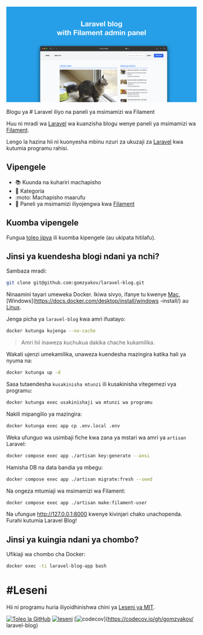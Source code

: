 ![Blogu ya Laravel iliyo na paneli ya msimamizi wa Filament](../docs/social-preview-en.png)

Blogu ya # Laravel iliyo na paneli ya msimamizi wa Filament

Huu ni mradi wa [Laravel](https://laravel.com) wa kuanzisha blogu wenye paneli ya msimamizi wa [Filament](https://filamentphp.com).

Lengo la hazina hii ni kuonyesha mbinu nzuri za ukuzaji za [Laravel](https://laravel.com) kwa kutumia programu rahisi.

## Vipengele

- 📚 Kuunda na kuhariri machapisho
- 🥑 Kategoria
- :moto: Machapisho maarufu
- 🎉 Paneli ya msimamizi iliyojengwa kwa [Filament](https://filamentphp.com)

## Kuomba vipengele

Fungua [toleo jipya](https://github.com/gomzyakov/laravel-blog/issues/new) ili kuomba kipengele (au ukipata hitilafu).

## Jinsi ya kuendesha blogi ndani ya nchi?

Sambaza mradi:

```bash
git clone git@github.com:gomzyakov/laravel-blog.git
```

Ninaamini tayari umeweka Docker. Ikiwa sivyo, ifanye tu kwenye [Mac](https://docs.docker.com/desktop/install/mac-install/), [Windows](https://docs.docker.com/desktop/install/windows -install/) au [Linux](https://docs.docker.com/desktop/install/linux-install/).

Jenga picha ya `laravel-blog` kwa amri ifuatayo:

```bash
docker kutunga kujenga --no-cache
```

> Amri hii inaweza kuchukua dakika chache kukamilika.

Wakati ujenzi umekamilika, unaweza kuendesha mazingira katika hali ya nyuma na:

```bash
docker kutunga up -d
```

Sasa tutaendesha `kusakinisha mtunzi` ili kusakinisha vitegemezi vya programu:

```bash
docker kutunga exec usakinishaji wa mtunzi wa programu
```

Nakili mipangilio ya mazingira:

```bash
docker kutunga exec app cp .env.local .env
```

Weka ufunguo wa usimbaji fiche kwa zana ya mstari wa amri ya `artisan` Laravel:

```bash
docker compose exec app ./artisan key:generate --ansi
```

Hamisha DB na data bandia ya mbegu:

```bash
docker compose exec app ./artisan migrate:fresh --seed
```

Na ongeza mtumiaji wa msimamizi wa Filament:

```bash
docker compose exec app ./artisan make:filament-user
```

Na ufungue http://127.0.0.1:8000 kwenye kivinjari chako unachopenda. Furahi kutumia Laravel Blog!

## Jinsi ya kuingia ndani ya chombo?

Ufikiaji wa chombo cha Docker:

```bash
docker exec -ti laravel-blog-app bash
```

# #Leseni

Hii ni programu huria iliyoidhinishwa chini ya [Leseni ya MIT](https://github.com/gomzyakov/php-code-style/blob/main/LICENSE).


[![Toleo la GitHub](https://img.shields.io/github/release/gomzyakov/laravel-blog.svg)](https://github.com/gomzyakov/laravel-blog/releases/latest)
[![leseni](https://img.shields.io/badge/License-MIT-green.svg)](https://github.com/gomzyakov/laravel-blog/blob/development/LICENSE)
[![codecov](https://codecov.io/gh/gomzyakov/laravel-blog/branch/main/graph/badge.svg?token=4CYTVMVUYV)](https://codecov.io/gh/gomzyakov/ laravel-blog)
